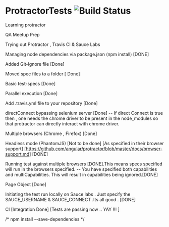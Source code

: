 # ProtractorTests ![Build Status](https://travis-ci.org/jags14385/ProtractorTests.svg?branch=master)

Learning protractor

QA Meetup Prep

Trying out Protractor , Travis CI & Sauce Labs

Managing node dependencies via package.json (npm install) [DONE]

Added Git-Ignore file [Done]

Moved spec files to a folder [ Done]

Basic test-specs [Done]

Parallel execution [Done]

Add .travis.yml file to your repository [Done]

directConnect bypassing selenium server [Done]
  -- If direct Connect is true then , one needs the chrome driver to be present in the node_modules so
      that protractor can directly interact with chrome driver.

Multiple browsers (Chrome , Firefox) [Done]

Headless mode (PhantomJS) [Not to be done] [As specified in their browser support]
[https://github.com/angular/protractor/blob/master/docs/browser-support.md] [DONE]

Running test against multiple browsers [DONE].This means specs specified will run in the browsers specified.
 -- You have specified both capabilities and multiCapabilities. This will result in capabilities being ignored.[DONE]

 Page Object [Done]

 Initiating the test run locally on Sauce labs . Just specify the SAUCE_USERNAME & SAUCE_CONNECT .Its all good . [DONE]

 CI [Integration Done] [Tests are passing now .. YAY !!! ]

/* npm install <package-name> --save-dependencies */
